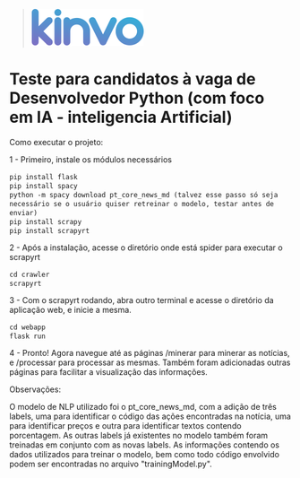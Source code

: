 > ![Logo Kinvo](https://github.com/kinvoapp/kinvo-mobile-test/blob/master/logo.svg)

# Teste para candidatos à vaga de Desenvolvedor Python (com foco em IA - inteligencia Artificial)  


Como executar o projeto:

1 - Primeiro, instale os módulos necessários
  ```
  pip install flask
  pip install spacy
  python -m spacy download pt_core_news_md (talvez esse passo só seja necessário se o usuário quiser retreinar o modelo, testar antes de enviar)
  pip install scrapy
  pip install scrapyrt
  ```
2 - Após a instalação, acesse o diretório onde está spider para executar o scrapyrt

```
cd crawler
scrapyrt
```
3 - Com o scrapyrt rodando, abra outro terminal e acesse o diretório da aplicação web, e inicie a mesma.

```
cd webapp
flask run
```

4 - Pronto! Agora navegue até as páginas /minerar para minerar as notícias, e /processar para processar as mesmas. Também foram adicionadas outras páginas para facilitar a visualização das informações.

Observações:

O modelo de NLP utilizado foi o pt_core_news_md, com a adição de três labels, uma para identificar o código das ações encontradas na notícia, uma para identificar preços e outra para identificar textos contendo porcentagem. As outras labels já existentes no modelo também foram treinadas em conjunto com as novas labels. As informações contendo os dados utilizados para treinar o modelo, bem como todo código envolvido podem ser encontradas no arquivo "trainingModel.py".
